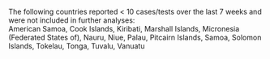 The following countries reported < 10 cases/tests over the last 7 weeks and were not included in further analyses:<br>American Samoa, Cook Islands, Kiribati, Marshall Islands, Micronesia (Federated States of), Nauru, Niue, Palau, Pitcairn Islands, Samoa, Solomon Islands, Tokelau, Tonga, Tuvalu, Vanuatu
<br>
